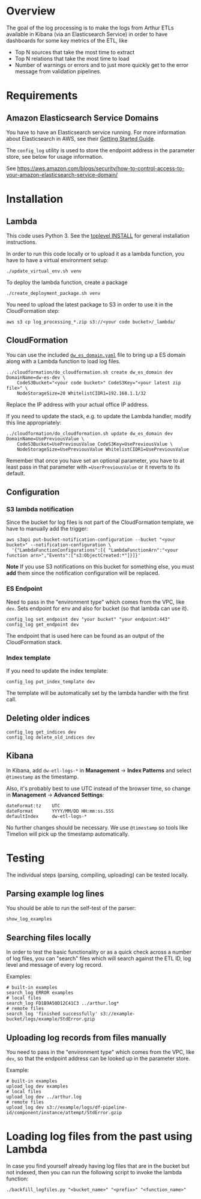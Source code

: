 # Overview

The goal of the log processing is to make the logs from Arthur ETLs
available in Kibana (via an Elasticsearch Service) in order to have dashboards
for some key metrics of the ETL, like
* Top N sources that take the most time to extract
* Top N relations that take the most time to load
* Number of warnings or errors
and to just more quickly get to the error message from validation pipelines.

# Requirements

## Amazon Elasticsearch Service Domains

You have to have an Elasticsearch service running.
For more information about Elasticsearch in AWS, see their [Getting Started Guide](http://docs.aws.amazon.com/elasticsearch-service/latest/developerguide/es-gsg.html).

The `config_log` utility is used to store the endpoint address in the parameter store, see below for usage information.

See https://aws.amazon.com/blogs/security/how-to-control-access-to-your-amazon-elasticsearch-service-domain/

# Installation

## Lambda

This code uses Python 3. See the [toplevel INSTALL](../INSTALL.md) for general installation instructions.

In order to run this code locally or to upload it as a lambda function, you have to have a
virtual environment setup:
```shell
./update_virtual_env.sh venv
```

To deploy the lambda function, create a package
```shell
./create_deployment_package.sh venv
```

You need to upload the latest package to S3 in order to use it in the CloudFormation step:
```shell
aws s3 cp log_processing_*.zip s3://<your code bucket>/_lambda/
```

## CloudFormation

You can use the included [`dw_es_domain.yaml`](./dw_es_domain.yaml) file
to bring up a ES domain along with a Lambda function to load log files.

```shell
../cloudformation/do_cloudformation.sh create dw_es_domain dev DomainName=dw-es-dev \
    CodeS3Bucket="<your code bucket>" CodeS3Key="<your latest zip file>" \
    NodeStorageSize=20 WhitelistCIDR1=192.168.1.1/32
```
Replace the IP address with your actual office IP address.

If you need to update the stack, e.g. to update the Lambda handler, modify this line appropriately:
```shell
../cloudformation/do_cloudformation.sh update dw_es_domain dev DomainName=UsePreviousValue \
    CodeS3Bucket=UsePreviousValue CodeS3Key=UsePreviousValue \
    NodeStorageSize=UsePreviousValue WhitelistCIDR1=UsePreviousValue
```
Remember that once you have set an optional parameter, you have to at least pass in that parameter
with `=UserPreviousValue` or it reverts to its default.

## Configuration

### S3 lambda notification

Since the bucket for log files is not part of the CloudFormation template, we have to manually add the trigger:
```shell
aws s3api put-bucket-notification-configuration --bucket "<your bucket>" --notification-configuration \
  '{"LambdaFunctionConfigurations":[{ "LambdaFunctionArn":"<your function arn>","Events":["s3:ObjectCreated:*"]}]}'
```

**Note** If you use S3 notifications on this bucket for something else, you must **add** them since the
notification configuration will be replaced.

### ES Endpoint

Need to pass in the "environment type" which comes from the VPC, like `dev`.
Sets endpoint for env and also for bucket (so that lambda can use it).

```shell
config_log set_endpoint dev "your bucket" "your endpoint:443"
config_log get_endpoint dev
```
The endpoint that is used here can be found as an output of the CloudFormation stack.

### Index template

If you need to update the index template:

```shell
config_log put_index_template dev
```
The template will be automatically set by the lambda handler with the first call.

## Deleting older indices

```shell
config_log get_indices dev
config_log delete_old_indices dev
```

## Kibana

In Kibana, add `dw-etl-logs-*` in **Management** -> **Index Patterns** and select `@timestamp` as the timestamp.

Also, it's probably best to use UTC instead of the browser time, so change in **Management** -> **Advanced Settings**:
```text
dateFormat:tz    UTC
dateFormat       YYYY/MM/DD HH:mm:ss.SSS
defaultIndex     dw-etl-logs-*
```

No further changes should be necessary.
We use `@timestamp` so tools like Timelion will pick up the timestamp automatically.

# Testing

The individual steps (parsing, compiling, uploading) can be tested locally.

## Parsing example log lines

You should be able to run the self-test of the parser:
```shell
show_log_examples
```

## Searching files locally

In order to test the basic functionality or as a quick check across a number of log files,
you can "search" files which will search against the ETL ID, log level and message of every log record.

Examples:
```shell
# built-in examples
search_log ERROR examples
# local files
search_log FD1B9A50D12C41C3 ../arthur.log*
# remote files
search_log 'finished successfully' s3://example-bucket/logs/example/StdError.gzip
```

## Uploading log records from files manually

You need to pass in the "environment type" which comes from the VPC, like `dev`,
so that the endpoint address can be looked up in the parameter store.

Example:
```shell
# built-in examples
upload_log dev examples
# local files
upload_log dev ../arthur.log
# remote files
upload_log dev s3://example/logs/df-pipeline-id/component/instance/attempt/StdError.gzip
```

# Loading log files from the past using Lambda

In case you find yourself already having log files that are in the bucket but not indexed,
then you can run the following script to invoke the lambda function:

```shell
./backfill_logfiles.py "<bucket_name>" "<prefix>" "<function_name>"
```
